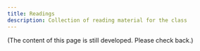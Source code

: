 ```yaml
---
title: Readings
description: Collection of reading material for the class
---
```


(The content of this page is still developed. Please check back.)

